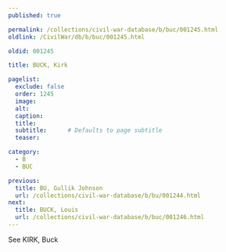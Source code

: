 ```yaml
---
published: true

permalink: /collections/civil-war-database/b/buc/001245.html
oldlink: /CivilWar/db/b/buc/001245.html

oldid: 001245

title: BUCK, Kirk

pagelist:
  exclude: false
  order: 1245
  image: 
  alt:
  caption:
  title:
  subtitle:      # Defaults to page subtitle
  teaser:

category: 
  - B 
  - BUC

previous:
  title: BU, Gullik Johnson
  url: /collections/civil-war-database/b/bu/001244.html  
next:
  title: BUCK, Louis
  url: /collections/civil-war-database/b/buc/001246.html   
---
```

See KIRK, Buck